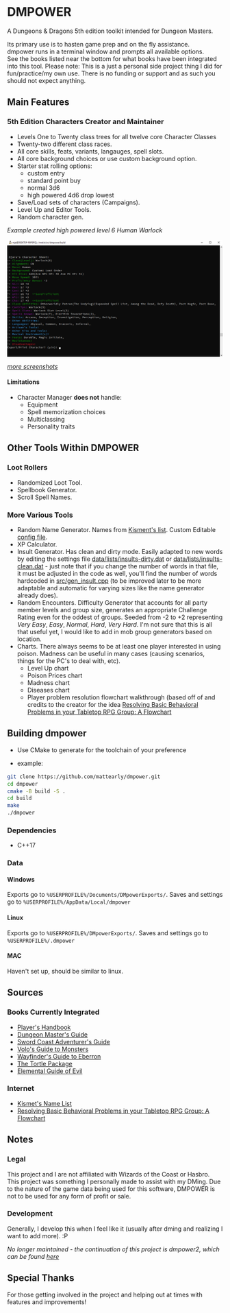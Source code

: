 # DMPOWER
A Dungeons & Dragons 5th edition toolkit intended for Dungeon Masters.  

Its primary use is to hasten game prep and on the fly assistance.  
dmpower runs in a terminal window and prompts all available options.  
See the books listed near the bottom for what books have been integrated into this tool.
Please note: This is a just a personal side project thing I did for fun/practice/my own use. There is no funding or support and as such you should not expect anything.

## Main Features

### 5th Edition Characters Creator and Maintainer

- Levels One to Twenty class trees for all twelve core Character Classes
- Twenty-two different class races.
- All core skills, feats, variants, langauges, spell slots.
- All core background choices or use custom background option.
- Starter stat rolling options:
  - custom entry 
  - standard point buy
  - normal 3d6
  - high powered 4d6 drop lowest
- Save/Load sets of characters (Campaigns).
- Level Up and Editor Tools.
- Random character gen.

_Example created high powered level 6 Human Warlock_

<img src="docs\Level 6 High Powered Warlock Screenshot 2021-11-30.png" align="center">

_[more screenshots](https://imgur.com/a/S3t73rI)_

#### Limitations

- Character Manager **does not** handle: 
  - Equipment
  - Spell memorization choices
  - Multiclassing
  - Personality traits

## Other Tools Within DMPOWER

### Loot Rollers

- Randomized Loot Tool. 
- Spellbook Generator.
- Scroll Spell Names.

### More Various Tools

- Random Name Generator. Names from [Kisment's list](http://www.dnd.kismetrose.com/pdfs/KismetsFantasyNames.pdf). Custom Editable [config file](data/lists/lists/names.dat).
- XP Calculator.
- Insult Generator. Has clean and dirty mode. Easily adapted to new words by editing the settings file [data/lists/insults-dirty.dat](data/lists/insults-dirty.dat) or [data/lists/insults-clean.dat](data/lists/insults-clean.dat) - just note that if you change the number of words in that file, it must be adjusted in the code as well, you'll find the number of words hardcoded in [src/gen_insult.cpp](src/gen_insult.cpp) (to be improved later to be more adaptable and automatic for varying sizes like the name generator already does).
- Random Encounters. Difficulty Generator that accounts for all party member levels and group size, generates an appropriate Challenge Rating even for the oddest of groups. Seeded from -2 to +2 representing _Very Easy_, _Easy_, _Normal_, _Hard_, _Very Hard_. I'm not sure that this is all that useful yet, I would like to add in mob group generators based on location.
- Charts. There always seems to be at least one player interested in using poison. Madness can be useful in many cases (causing scenarios, things for the PC's to deal with, etc).
  - Level Up chart
  - Poison Prices chart
  - Madness chart
  - Diseases chart
  - Player problem resolution flowchart walkthrough (based off of and credits to the creator for the idea [Resolving Basic Behavioral Problems in your Tabletop RPG Group: A Flowchart](https://www.reddit.com/r/rpg/comments/3avp57/resolving_basic_behavioral_problems_in_your/)

## Building dmpower

- Use CMake to generate for the toolchain of your preference

- example:
```bash
git clone https://github.com/mattearly/dmpower.git
cd dmpower
cmake -B build -S .
cd build
make
./dmpower
```

### Dependencies

- C++17

### Data

#### Windows

Exports go to `%USERPROFILE%/Documents/DMpowerExports/`.  Saves and settings go to `%USERPROFILE%/AppData/Local/dmpower`
 
#### Linux

Exports go to `%USERPROFILE%/DMpowerExports/`.  Saves and settings go to `%USERPROFILE%/.dmpower`

#### MAC

Haven't set up, should be similar to linux.

## Sources

### Books Currently Integrated  

- [Player's Handbook](http://dnd.wizards.com/products/tabletop-games/rpg-products/rpg_playershandbook)
- [Dungeon Master's Guide](http://dnd.wizards.com/products/tabletop-games/rpg-products/dungeon-masters-guide)
- [Sword Coast Adventurer's Guide](http://dnd.wizards.com/products/tabletop-games/rpg-products/sc-adventurers-guide)
- [Volo's Guide to Monsters](http://dnd.wizards.com/products/tabletop-games/rpg-products/volos-guide-to-monsters)
- [Wayfinder's Guide to Eberron](https://www.dmsguild.com/product/247882/wayfinders-guide-to-eberron-5e)
- [The Tortle Package](https://www.dmsguild.com/product/221716/Tortle-Package-5e)
- [Elemental Guide of Evil](https://www.dmsguild.com/product/145542/Elemental-Evil-Players-Companion-5e)

### Internet

- [Kismet's Name List](http://www.dnd.kismetrose.com/MyCharacterNameList.html)
- [Resolving Basic Behavioral Problems in your Tabletop RPG Group: A Flowchart](https://www.reddit.com/r/rpg/comments/3avp57/resolving_basic_behavioral_problems_in_your/)

## Notes

### Legal

This project and I are not affiliated with Wizards of the Coast or Hasbro. This project was something I personally made to assist with my DMing. Due to the nature of the game data being used for this software, DMPOWER is not to be used for any form of profit or sale.

### Development

Generally, I develop this when I feel like it (usually after dming and realizing I want to add more). :P

*No longer maintained - the continuation of this project is dmpower2, which can be found [here](https://github.com/mattearly/dmpower2)*

## Special Thanks

For those getting involved in the project and helping out at times with features and improvements!
